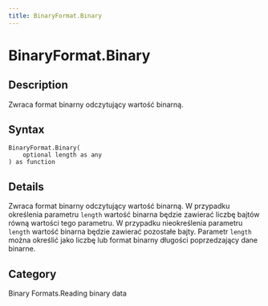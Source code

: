 ```yaml
---
title: BinaryFormat.Binary
---
```


# BinaryFormat.Binary


## Description

Zwraca format binarny odczytujący wartość binarną.


## Syntax

```powerquery
BinaryFormat.Binary(
    optional length as any
) as function
```


## Details

Zwraca format binarny odczytujący wartość binarną.  W przypadku określenia parametru <code>length</code> wartość binarna będzie zawierać liczbę bajtów równą wartości tego parametru.  W przypadku nieokreślenia parametru <code>length</code> wartość binarna będzie zawierać pozostałe bajty.  Parametr <code>length</code> można określić jako liczbę lub format binarny długości poprzedzający dane binarne.



## Category
Binary Formats.Reading binary data
